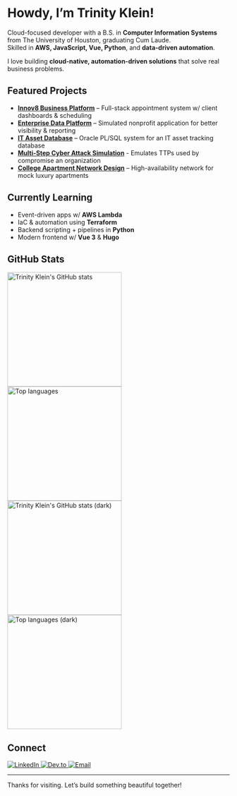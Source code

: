 # Howdy, I’m Trinity Klein!

Cloud-focused developer with a B.S. in **Computer Information Systems** from The University of Houston, graduating Cum Laude. </br>
Skilled in **AWS, JavaScript, Vue, Python**, and **data-driven automation**.  
<!-- 
At **Southeast Hypnosis**, I:  
- Integrated an **AI chatbot** → boosted bookings & leads  
- Built **automated reminder funnels** → reduced cancellations  
- Migrated site to **WordPress** → improved UX & site performance  
-->
I love building **cloud-native, automation-driven solutions** that solve real business problems.  

## Featured Projects
- [**Innov8 Business Platform**](https://github.com/tlklein/CIS-4375-Team3-CapstoneProject) – Full-stack appointment system w/ client dashboards & scheduling  
- [**Enterprise Data Platform**](https://github.com/tlklein/mongodb-data-platform-project) – Simulated nonprofit application for better visibility & reporting  
- [**IT Asset Database**](https://github.com/tlklein/oracle-sql-db-project) – Oracle PL/SQL system for an IT asset tracking database
- [**Multi-Step Cyber Attack Simulation**](https://github.com/tlklein/multi-step-cyber-attack) - Emulates TTPs used by compromise an organization
- [**College Apartment Network Design**](https://github.com/tlklein/college-apartment-network-design) – High-availability network for mock luxury apartments

## Currently Learning
- Event-driven apps w/ **AWS Lambda**  
- IaC & automation using **Terraform**  
- Backend scripting + pipelines in **Python**  
- Modern frontend w/ **Vue 3** & **Hugo**  

## GitHub Stats  

<!-- Light Mode -->
<div align="left"> 
<a href="https://github.com/tlklein/github-readme-stats#gh-light-mode-only">
  <img height=259 src="https://github-readme-stats.vercel.app/api?username=tlklein&show_icons=true&rank_icon=github&layout=compact&langs_count=12&card_width=200&hide_border=true&role=owner,collaborator&theme=default#gh-light-mode-only" alt="Trinity Klein's GitHub stats" />
</a>
<a href="https://github.com/tlklein/github-readme-stats#gh-light-mode-only">
  <img height=259 src="https://github-readme-stats.vercel.app/api/top-langs?username=tlklein&show_icons=true&line_height=288&hide_border=true&card_width=200&rank_icon=percentile&theme=default#gh-light-mode-only" alt="Top languages" />
</a>
</div>

<!-- Dark Mode -->
<div align="left"> 
<a href="https://github.com/tlklein/github-readme-stats#gh-dark-mode-only">
  <img height=259 src="https://github-readme-stats.vercel.app/api?username=tlklein&show_icons=true&rank_icon=github&layout=compact&langs_count=12&card_width=200&hide_border=true&role=owner,collaborator&theme=default&theme=dark&bg_color=000000#gh-dark-mode-only" alt="Trinity Klein's GitHub stats (dark)" />
</a>
<a href="https://github.com/tlklein/github-readme-stats#gh-dark-mode-only">
  <img height=259 src="https://github-readme-stats.vercel.app/api/top-langs?username=tlklein&show_icons=true&line_height=288&hide_border=true&card_width=200&rank_icon=percentile&theme=default&theme=dark&bg_color=000000#gh-dark-mode-only" alt="Top languages (dark)" />
</a>
</div>

## Connect

<div align="left">
  <a href="https://linkedin.com/in/trinity-klein" target="_blank">
    <img src="https://img.shields.io/badge/LinkedIn-Connect-blue?style=for-the-badge&logo=linkedin" alt="LinkedIn">
  </a>
  <a href="https://dev.to/tlklein" target="_blank">
    <img src="https://img.shields.io/badge/Dev.to-Read_blogs-blue?style=for-the-badge&logo=dev.to" alt="Dev.to">
  </a>
    <a href="mailto:tlklein05@gmail.com">
        <img src="https://img.shields.io/badge/Email-Contact-red?style=for-the-badge&logo=gmail" alt="Email">
    </a>
<!-- 
  <a href="https://www.trinityklein.dev/" target="_blank">
    <img src="https://img.shields.io/badge/Portfolio-Visit-black?style=for-the-badge&logo=github" alt="Portfolio">
  </a>
-->
</div>

---

<div align="left">
  Thanks for visiting. Let’s build something beautiful together!
</div>
